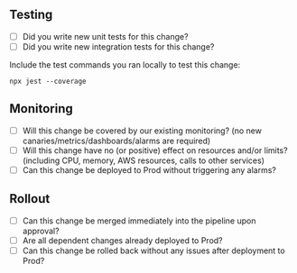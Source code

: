 ## Testing
- [ ] Did you write new unit tests for this change?
- [ ] Did you write new integration tests for this change?

Include the test commands you ran locally to test this change:
```
npx jest --coverage
```

## Monitoring
- [ ] Will this change be covered by our existing monitoring?
 (no new canaries/metrics/dashboards/alarms are required)
- [ ] Will this change have no (or positive) effect on resources and/or limits?
 (including CPU, memory, AWS resources, calls to other services)
- [ ] Can this change be deployed to Prod without triggering any alarms?

## Rollout
- [ ] Can this change be merged immediately into the pipeline upon approval?
- [ ] Are all dependent changes already deployed to Prod?
- [ ] Can this change be rolled back without any issues after deployment to Prod?
